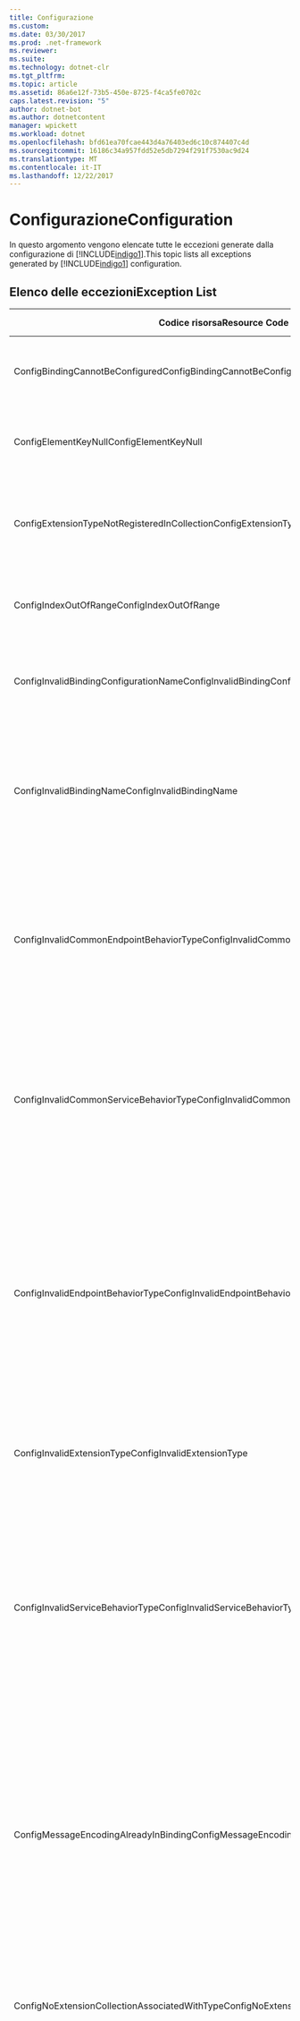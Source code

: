 ```yaml
---
title: Configurazione
ms.custom: 
ms.date: 03/30/2017
ms.prod: .net-framework
ms.reviewer: 
ms.suite: 
ms.technology: dotnet-clr
ms.tgt_pltfrm: 
ms.topic: article
ms.assetid: 86a6e12f-73b5-450e-8725-f4ca5fe0702c
caps.latest.revision: "5"
author: dotnet-bot
ms.author: dotnetcontent
manager: wpickett
ms.workload: dotnet
ms.openlocfilehash: bfd61ea70fcae443d4a76403ed6c10c874407c4d
ms.sourcegitcommit: 16186c34a957fdd52e5db7294f291f7530ac9d24
ms.translationtype: MT
ms.contentlocale: it-IT
ms.lasthandoff: 12/22/2017
---
```

# <a name="configuration"></a><span data-ttu-id="41cac-102">Configurazione</span><span class="sxs-lookup"><span data-stu-id="41cac-102">Configuration</span></span>
<span data-ttu-id="41cac-103">In questo argomento vengono elencate tutte le eccezioni generate dalla configurazione di [!INCLUDE[indigo1](../../../../../includes/indigo1-md.md)].</span><span class="sxs-lookup"><span data-stu-id="41cac-103">This topic lists all exceptions generated by [!INCLUDE[indigo1](../../../../../includes/indigo1-md.md)] configuration.</span></span>  
  
## <a name="exception-list"></a><span data-ttu-id="41cac-104">Elenco delle eccezioni</span><span class="sxs-lookup"><span data-stu-id="41cac-104">Exception List</span></span>  
  
|<span data-ttu-id="41cac-105">Codice risorsa</span><span class="sxs-lookup"><span data-stu-id="41cac-105">Resource Code</span></span>|<span data-ttu-id="41cac-106">Stringa di risorsa</span><span class="sxs-lookup"><span data-stu-id="41cac-106">Resource String</span></span>|  
|-------------------|---------------------|  
|<span data-ttu-id="41cac-107">ConfigBindingCannotBeConfigured</span><span class="sxs-lookup"><span data-stu-id="41cac-107">ConfigBindingCannotBeConfigured</span></span>|<span data-ttu-id="41cac-108">Impossibile configurare l'associazione sull'endpoint del servizio.</span><span class="sxs-lookup"><span data-stu-id="41cac-108">The binding on the service endpoint cannot be configured.</span></span>|  
|<span data-ttu-id="41cac-109">ConfigElementKeyNull</span><span class="sxs-lookup"><span data-stu-id="41cac-109">ConfigElementKeyNull</span></span>|<span data-ttu-id="41cac-110">La chiave dell'elemento di configurazione specifico non può essere Null.</span><span class="sxs-lookup"><span data-stu-id="41cac-110">The specific configuration element key cannot be null.</span></span>|  
|<span data-ttu-id="41cac-111">ConfigExtensionTypeNotRegisteredInCollection</span><span class="sxs-lookup"><span data-stu-id="41cac-111">ConfigExtensionTypeNotRegisteredInCollection</span></span>|<span data-ttu-id="41cac-112">L'estensione del tipo specificato non è registrata nella raccolta di estensioni indicata.</span><span class="sxs-lookup"><span data-stu-id="41cac-112">The specific extension type is not registered in the specific extension collection.</span></span>|  
|<span data-ttu-id="41cac-113">ConfigIndexOutOfRange</span><span class="sxs-lookup"><span data-stu-id="41cac-113">ConfigIndexOutOfRange</span></span>|<span data-ttu-id="41cac-114">Il valore per l'attributo specificato non è compreso nell'intervallo valido.</span><span class="sxs-lookup"><span data-stu-id="41cac-114">The value for the specific attribute is out of range.</span></span>|  
|<span data-ttu-id="41cac-115">ConfigInvalidBindingConfigurationName</span><span class="sxs-lookup"><span data-stu-id="41cac-115">ConfigInvalidBindingConfigurationName</span></span>|<span data-ttu-id="41cac-116">La configurazione specificata non dispone di un'associazione con il nome indicato.</span><span class="sxs-lookup"><span data-stu-id="41cac-116">The specific configuration does not have a binding with the specific name.</span></span>|  
|<span data-ttu-id="41cac-117">ConfigInvalidBindingName</span><span class="sxs-lookup"><span data-stu-id="41cac-117">ConfigInvalidBindingName</span></span>|<span data-ttu-id="41cac-118">La configurazione specificata non dispone di un'associazione con il nome indicato.</span><span class="sxs-lookup"><span data-stu-id="41cac-118">The specific configuration does not have a binding with the specific name.</span></span> <span data-ttu-id="41cac-119">Si tratta di un valore non valido per l'associazione.</span><span class="sxs-lookup"><span data-stu-id="41cac-119">This is an invalid value for the binding.</span></span>|  
|<span data-ttu-id="41cac-120">ConfigInvalidCommonEndpointBehaviorType</span><span class="sxs-lookup"><span data-stu-id="41cac-120">ConfigInvalidCommonEndpointBehaviorType</span></span>|<span data-ttu-id="41cac-121">Impossibile aggiungere l'estensione di comportamento specificata al comportamento dell'endpoint comune perché non implementa il tipo indicato.</span><span class="sxs-lookup"><span data-stu-id="41cac-121">Cannot add the specific behavior extension to the common endpoint behavior because it does not implement the specific type.</span></span>|  
|<span data-ttu-id="41cac-122">ConfigInvalidCommonServiceBehaviorType</span><span class="sxs-lookup"><span data-stu-id="41cac-122">ConfigInvalidCommonServiceBehaviorType</span></span>|<span data-ttu-id="41cac-123">Impossibile aggiungere l'estensione di comportamento specificata al comportamento del servizio comune perché non implementa il tipo indicato.</span><span class="sxs-lookup"><span data-stu-id="41cac-123">Cannot add the specific behavior extension to the common service behavior because it does not implement the specific type.</span></span>|  
|<span data-ttu-id="41cac-124">ConfigInvalidEndpointBehaviorType</span><span class="sxs-lookup"><span data-stu-id="41cac-124">ConfigInvalidEndpointBehaviorType</span></span>|<span data-ttu-id="41cac-125">Impossibile aggiungere l'estensione di comportamento specificata al comportamento dell'endpoint indicato perché il tipo di comportamento sottostante non implementa l'interfaccia IServiceBehavior.</span><span class="sxs-lookup"><span data-stu-id="41cac-125">Cannot add the specific behavior extension to the specific endpoint behavior because the underlying behavior type does not implement the IServiceBehavior interface.</span></span>|  
|<span data-ttu-id="41cac-126">ConfigInvalidExtensionType</span><span class="sxs-lookup"><span data-stu-id="41cac-126">ConfigInvalidExtensionType</span></span>|<span data-ttu-id="41cac-127">Il tipo specificato deve derivare dall'estensione indicata da utilizzare nella raccolta.</span><span class="sxs-lookup"><span data-stu-id="41cac-127">The specific type must derive from the specific extension to be used in the collection.</span></span>|  
|<span data-ttu-id="41cac-128">ConfigInvalidServiceBehaviorType</span><span class="sxs-lookup"><span data-stu-id="41cac-128">ConfigInvalidServiceBehaviorType</span></span>|<span data-ttu-id="41cac-129">Impossibile aggiungere l'estensione di comportamento al comportamento del servizio con il nome specificato perché il tipo di comportamento sottostante non implementa l'interfaccia IServiceBehavior.</span><span class="sxs-lookup"><span data-stu-id="41cac-129">Cannot add the behavior extension 'to the service behavior with the specific name because the underlying behavior type does not implement the IServiceBehavior interface.</span></span>|  
|<span data-ttu-id="41cac-130">ConfigMessageEncodingAlreadyInBinding</span><span class="sxs-lookup"><span data-stu-id="41cac-130">ConfigMessageEncodingAlreadyInBinding</span></span>|<span data-ttu-id="41cac-131">Impossibile aggiungere lo specifico elemento di codifica messaggi.</span><span class="sxs-lookup"><span data-stu-id="41cac-131">Cannot add the specific message encoding element.</span></span> <span data-ttu-id="41cac-132">Nell'associazione specificata esiste già un altro elemento di codifica messaggi.</span><span class="sxs-lookup"><span data-stu-id="41cac-132">Another message encoding element already exists in the specific binding.</span></span> <span data-ttu-id="41cac-133">Per ogni associazione è consentito solo un elemento di codifica messaggi.</span><span class="sxs-lookup"><span data-stu-id="41cac-133">There can only be one message encoding element for each binding.</span></span>|  
|<span data-ttu-id="41cac-134">ConfigNoExtensionCollectionAssociatedWithType</span><span class="sxs-lookup"><span data-stu-id="41cac-134">ConfigNoExtensionCollectionAssociatedWithType</span></span>|<span data-ttu-id="41cac-135">Impossibile trovare la raccolta di estensioni associata all'estensione del tipo specificato.</span><span class="sxs-lookup"><span data-stu-id="41cac-135">Cannot find the extension collection associated with extension of the specific type.</span></span>|  
|<span data-ttu-id="41cac-136">ConfigSectionNotFound</span><span class="sxs-lookup"><span data-stu-id="41cac-136">ConfigSectionNotFound</span></span>|<span data-ttu-id="41cac-137">Impossibile creare la sezione di configurazione specificata.</span><span class="sxs-lookup"><span data-stu-id="41cac-137">The specific configuration section cannot be created.</span></span> <span data-ttu-id="41cac-138">Il file Machine.config non contiene le informazioni necessarie.</span><span class="sxs-lookup"><span data-stu-id="41cac-138">The Machine.config file is missing information.</span></span> <span data-ttu-id="41cac-139">Verificare che la sezione di configurazione sia stata registrata correttamente e che il nome di sezione digitato non contenga errori.</span><span class="sxs-lookup"><span data-stu-id="41cac-139">Verify that this configuration section is properly registered and that you have correctly spelled the section name.</span></span> <span data-ttu-id="41cac-140">Per le sezioni di Windows Communication Foundation, eseguire ServiceModelReg.exe - i per correggere l'errore.</span><span class="sxs-lookup"><span data-stu-id="41cac-140">For Windows Communication Foundation sections, run ServiceModelReg.exe -i to fix this error.</span></span>|  
|<span data-ttu-id="41cac-141">ConfigTransportAlreadyInBinding</span><span class="sxs-lookup"><span data-stu-id="41cac-141">ConfigTransportAlreadyInBinding</span></span>|<span data-ttu-id="41cac-142">Impossibile aggiungere lo specifico elemento trasporto.</span><span class="sxs-lookup"><span data-stu-id="41cac-142">Cannot add the specific transport element.</span></span> <span data-ttu-id="41cac-143">Nella specifica associazione esiste già un altro elemento trasporto.</span><span class="sxs-lookup"><span data-stu-id="41cac-143">Another transport element already exists in the specific binding.</span></span> <span data-ttu-id="41cac-144">Per ogni associazione è consentito solo un elemento di codifica messaggi.</span><span class="sxs-lookup"><span data-stu-id="41cac-144">There can only be one message encoding element for each binding.</span></span>|
